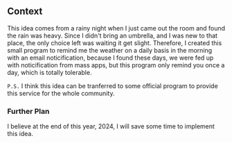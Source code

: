 ## Context
This idea comes from a rainy night when I just came out the room and found the rain was heavy.
Since I didn't bring an umbrella, and I was new to that place, the only choice left was waiting it get slight.
Therefore, I created this small program to remind me the weather on a daily basis in the morning with an email noticification,
because I found these days, we were fed up with noticification from mass apps, but this program only remind you once a day, 
which is totally tolerable.

`P.S.` I think  this idea can be tranferred to some official program to provide this service for the whole community.

### Further Plan
I believe at the end of this year, 2024, I will save some time to implement this idea.
